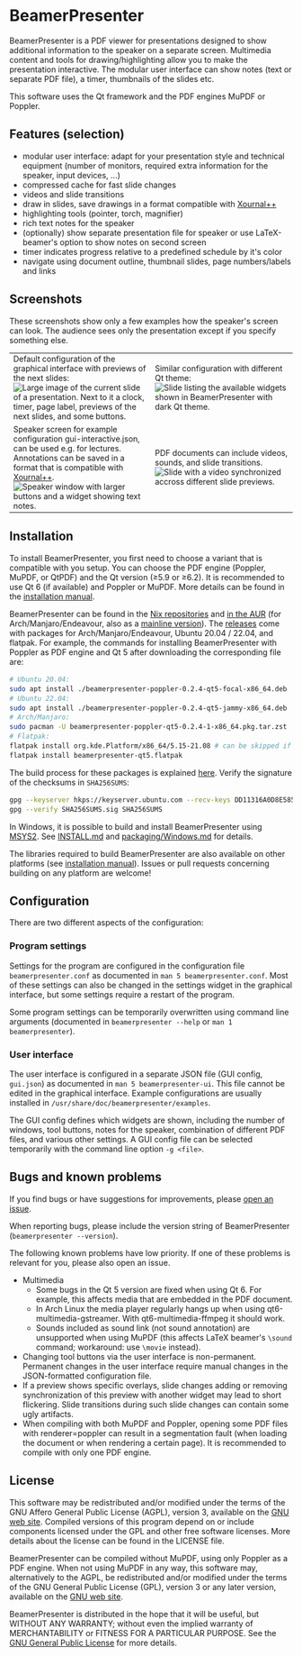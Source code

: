 # BeamerPresenter
BeamerPresenter is a PDF viewer for presentations designed to show additional information to the speaker on a separate screen.
Multimedia content and tools for drawing/highlighting allow you to make the presentation interactive.
The modular user interface can show notes (text or separate PDF file), a timer, thumbnails of the slides etc.

This software uses the Qt framework and the PDF engines MuPDF or Poppler.

## Features (selection)
* modular user interface: adapt for your presentation style and technical equipment (number of monitors, required extra information for the speaker, input devices, ...)
* compressed cache for fast slide changes
* videos and slide transitions
* draw in slides, save drawings in a format compatible with [Xournal++](https://xournalpp.github.io)
* highlighting tools (pointer, torch, magnifier)
* rich text notes for the speaker
* (optionally) show separate presentation file for speaker or use LaTeX-beamer's option to show notes on second screen
* timer indicates progress relative to a predefined schedule by it's color
* navigate using document outline, thumbnail slides, page numbers/labels and links


## Screenshots
These screenshots show only a few examples how the speaker's screen can look. The audience sees only the presentation except if you specify something else.

<table border="0px" >
<tr>
<td width=50%>
Default configuration of the graphical interface with previews of the next slides:
<img srcset=".readme/fusion-640px.webp 640w, .readme/fusion-960px.webp 960w" sizes="(max-width: 640px) 640px, 960px" src=".readme/fusion-960px.webp" width=100% title="BeamerPresenter speaker screen with default configuration and Fusion theme." alt="Large image of the current slide of a presentation. Next to it a clock, timer, page label, previews of the next slides, and some buttons.">
</td>
<td>
Similar configuration with different Qt theme:
<img srcset=".readme/widgets-640px.webp 640w, .readme/widgets-960px.webp 960w" sizes="(max-width: 640px) 640px, 960px" src=".readme/widgets-960px.webp" width=100% title="Slide listing the available widgets shown in BeamerPresenter with dark Qt theme.">
</td>
</tr>
<tr>
<td>
Speaker screen for example configuration gui-interactive.json, can be used e.g. for lectures.
Annotations can be saved in a format that is compatible with <a href="https://xournalpp.github.io">Xournal++</a>.
<img srcset=".readme/interactive-640px.webp 640w, .readme/interactive-960px.webp 960w" sizes="(max-width: 640px) 640px, 960px" src=".readme/interactive-960px.webp" width=100% title="Speaker window with larger buttons and a widget showing text notes.">
</td>
<td>
PDF documents can include videos, sounds, and slide transitions.
<img srcset=".readme/video-640px.webp 640w, .readme/video-960px.webp 960w" sizes="(max-width: 640px) 640px, 960px" src=".readme/video-960px.webp" width=100% title="Slide with a video synchronized accross different slide previews.">
</td>
</tr>
</table>


## Installation
To install BeamerPresenter, you first need to choose a variant that is compatible with you setup.
You can choose the PDF engine (Poppler, MuPDF, or QtPDF) and the Qt version (≥5.9 or ≥6.2).
It is recommended to use Qt 6 (if available) and Poppler or MuPDF.
More details can be found in the [installation manual](INSTALL.md).

BeamerPresenter can be found in the [Nix repositories](https://search.nixos.org/packages?channel=unstable&type=packages&query=BeamerPresenter) and [in the AUR](https://aur.archlinux.org/packages/beamerpresenter) (for Arch/Manjaro/Endeavour, also as a [mainline version](https://aur.archlinux.org/packages/beamerpresenter-git)).
The [releases](https://github.com/stiglers-eponym/BeamerPresenter/releases) come with packages for Arch/Manjaro/Endeavour, Ubuntu 20.04 / 22.04, and flatpak.
For example, the commands for installing BeamerPresenter with Poppler as PDF engine and Qt 5 after downloading the corresponding file are:
```sh
# Ubuntu 20.04:
sudo apt install ./beamerpresenter-poppler-0.2.4-qt5-focal-x86_64.deb
# Ubuntu 22.04:
sudo apt install ./beamerpresenter-poppler-0.2.4-qt5-jammy-x86_64.deb
# Arch/Manjaro:
sudo pacman -U beamerpresenter-poppler-qt5-0.2.4-1-x86_64.pkg.tar.zst
# Flatpak:
flatpak install org.kde.Platform/x86_64/5.15-21.08 # can be skipped if already installed
flatpak install beamerpresenter-qt5.flatpak
```
The build process for these packages is explained [here](packaging).
Verify the signature of the checksums in `SHA256SUMS`:
```sh
gpg --keyserver hkps://keyserver.ubuntu.com --recv-keys DD11316A0D8E585F
gpg --verify SHA256SUMS.sig SHA256SUMS
```

In Windows, it is possible to build and install BeamerPresenter using [MSYS2](https://www.msys2.org).
See [INSTALL.md](INSTALL.md#windows) and [packaging/Windows.md](packaging/Windows.md) for details.

The libraries required to build BeamerPresenter are also available on other platforms (see [installation manual](INSTALL.md)).
Issues or pull requests concerning building on any platform are welcome!

## Configuration
There are two different aspects of the configuration:

### Program settings
Settings for the program are configured in the configuration file
`beamerpresenter.conf` as documented in `man 5 beamerpresenter.conf`. Most of
these settings can also be changed in the settings widget in the graphical
interface, but some settings require a restart of the program.

Some program settings can be temporarily overwritten using command line
arguments (documented in `beamerpresenter --help` or `man 1 beamerpresenter`).

### User interface
The user interface is configured in a separate JSON file (GUI config, `gui.json`) as
documented in `man 5 beamerpresenter-ui`. This file cannot be edited in the
graphical interface.
Example configurations are usually installed in `/usr/share/doc/beamerpresenter/examples`.

The GUI config defines which widgets are shown, including the number of windows,
tool buttons, notes for the speaker, combination of different PDF files, and
various other settings. A GUI config file can be selected temporarily with the
command line option `-g <file>`.


## Bugs and known problems
If you find bugs or have suggestions for improvements, please
[open an issue](https://github.com/stiglers-eponym/BeamerPresenter/issues).

When reporting bugs, please include the version string of BeamerPresenter
(`beamerpresenter --version`).

The following known problems have low priority. If one of these problems is relevant for you, please also open an issue.
* Multimedia
    * Some bugs in the Qt 5 version are fixed when using Qt 6. For example, this affects media that are embedded in the PDF document.
    * In Arch Linux the media player regularly hangs up when using qt6-multimedia-gstreamer. With qt6-multimedia-ffmpeg it should work.
    * Sounds included as sound link (not sound annotation) are unsupported when using MuPDF (this affects LaTeX beamer's `\sound` command; workaround: use `\movie` instead).
* Changing tool buttons via the user interface is non-permanent. Permanent changes in the user interface require manual changes in the JSON-formatted configuration file.
* If a preview shows specific overlays, slide changes adding or removing synchronization of this preview with another widget may lead to short flickering. Slide transitions during such slide changes can contain some ugly artifacts.
* When compiling with both MuPDF and Poppler, opening some PDF files with renderer=poppler can result in a segmentation fault (when loading the document or when rendering a certain page). It is recommended to compile with only one PDF engine.


## License
This software may be redistributed and/or modified under the terms of the GNU Affero General Public License (AGPL), version 3, available on the [GNU web site](https://www.gnu.org/licenses/agpl-3.0.html). Compiled versions of this program depend on or include components licensed under the GPL and other free software licenses. More details about the license can be found in the LICENSE file.

BeamerPresenter can be compiled without MuPDF, using only Poppler as a PDF engine.
When not using MuPDF in any way, this software may, alternatively to the AGPL, be redistributed and/or modified under the terms of the GNU General Public License (GPL), version 3 or any later version, available on the [GNU web site](https://www.gnu.org/licenses/gpl-3.0.html).

BeamerPresenter is distributed in the hope that it will be useful,
but WITHOUT ANY WARRANTY; without even the implied warranty of
MERCHANTABILITY or FITNESS FOR A PARTICULAR PURPOSE. See the
[GNU General Public License](https://www.gnu.org/licenses/gpl-3.0.html) for more details.

